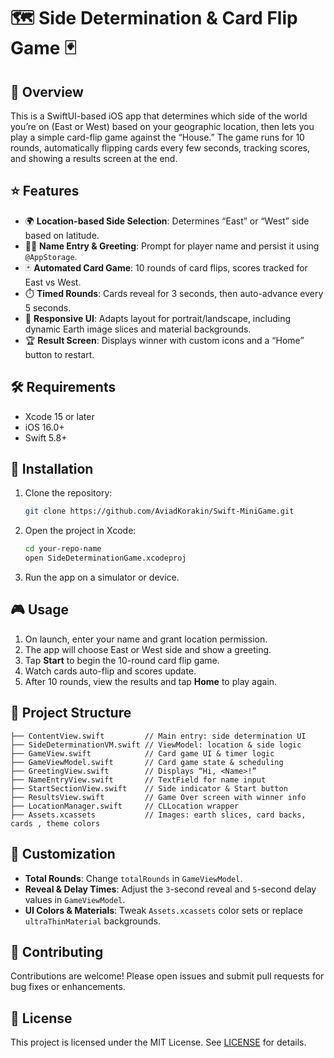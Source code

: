 # 🗺️ Side Determination & Card Flip Game 🃏

## 📖 Overview

This is a SwiftUI-based iOS app that determines which side of the world you’re on (East or West) based on your geographic location, then lets you play a simple card-flip game against the “House.” The game runs for 10 rounds, automatically flipping cards every few seconds, tracking scores, and showing a results screen at the end.

## ⭐ Features

* 🌍 **Location-based Side Selection**: Determines “East” or “West” side based on latitude.
* 🙋‍♂️ **Name Entry & Greeting**: Prompt for player name and persist it using `@AppStorage`.
* 🃏 **Automated Card Game**: 10 rounds of card flips, scores tracked for East vs West.
* ⏱️ **Timed Rounds**: Cards reveal for 3 seconds, then auto-advance every 5 seconds.
* 📱 **Responsive UI**: Adapts layout for portrait/landscape, including dynamic Earth image slices and material backgrounds.
* 🏆 **Result Screen**: Displays winner with custom icons and a “Home” button to restart.

## 🛠️ Requirements

* Xcode 15 or later
* iOS 16.0+
* Swift 5.8+

## 🚀 Installation

1. Clone the repository:

   ```bash
   git clone https://github.com/AviadKorakin/Swift-MiniGame.git
   ```
2. Open the project in Xcode:

   ```bash
   cd your-repo-name
   open SideDeterminationGame.xcodeproj
   ```
3. Run the app on a simulator or device.

## 🎮 Usage

1. On launch, enter your name and grant location permission.
2. The app will choose East or West side and show a greeting.
3. Tap **Start** to begin the 10-round card flip game.
4. Watch cards auto-flip and scores update.
5. After 10 rounds, view the results and tap **Home** to play again.

## 📁 Project Structure

```
├── ContentView.swift         // Main entry: side determination UI
├── SideDeterminationVM.swift // ViewModel: location & side logic
├── GameView.swift            // Card game UI & timer logic
├── GameViewModel.swift       // Card game state & scheduling
├── GreetingView.swift        // Displays “Hi, <Name>!”
├── NameEntryView.swift       // TextField for name input
├── StartSectionView.swift    // Side indicator & Start button
├── ResultsView.swift         // Game Over screen with winner info
├── LocationManager.swift     // CLLocation wrapper
├── Assets.xcassets           // Images: earth slices, card backs, cards , theme colors
```

## 🎨 Customization

* **Total Rounds**: Change `totalRounds` in `GameViewModel`.
* **Reveal & Delay Times**: Adjust the `3`-second reveal and `5`-second delay values in `GameViewModel`.
* **UI Colors & Materials**: Tweak `Assets.xcassets` color sets or replace `ultraThinMaterial` backgrounds.

## 🤝 Contributing

Contributions are welcome! Please open issues and submit pull requests for bug fixes or enhancements.

## 📄 License

This project is licensed under the MIT License. See [LICENSE](LICENSE) for details.
